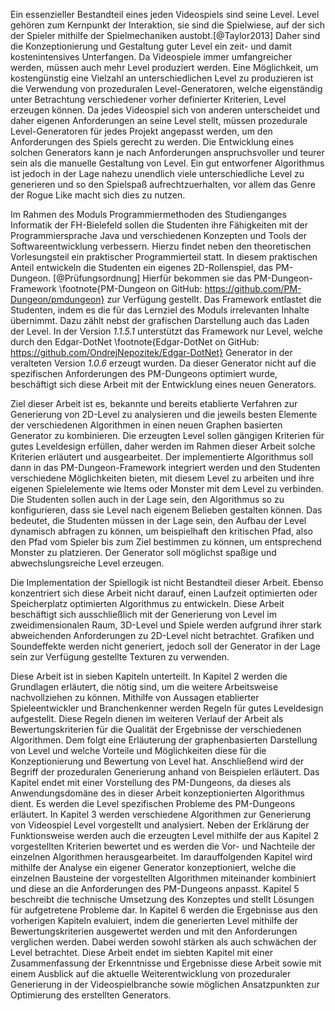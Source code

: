 Ein essenzieller Bestandteil eines jeden Videospiels sind seine Level. Level gehören zum Kernpunkt der Interaktion, sie sind die Spielwiese, auf der sich der Spieler mithilfe der Spielmechaniken austobt.[@Taylor2013] Daher sind die Konzeptionierung und Gestaltung guter Level ein zeit- und damit kostenintensives Unterfangen. Da Videospiele immer umfangreicher werden, müssen auch mehr Level produziert werden. Eine Möglichkeit, um kostengünstig eine Vielzahl an unterschiedlichen Level zu produzieren ist die Verwendung von prozeduralen Level-Generatoren, welche eigenständig unter Betrachtung verschiedener vorher definierter Kriterien, Level erzeugen können. Da jedes Videospiel sich von anderen unterscheidet und daher eigenen Anforderungen an seine Level stellt, müssen prozedurale Level-Generatoren für jedes Projekt angepasst werden, um den Anforderungen des Spiels gerecht zu werden. Die Entwicklung eines solchen Generators kann je nach Anforderungen anspruchsvoller und teurer sein als die manuelle Gestaltung von Level. Ein gut entworfener Algorithmus ist jedoch in der Lage nahezu unendlich viele unterschiedliche Level zu generieren und so den Spielspaß aufrechtzuerhalten, vor allem das Genre der Rogue Like macht sich dies zu nutzen.

Im Rahmen des Moduls Programmiermethoden des Studienganges Informatik der FH-Bielefeld sollen die Studenten ihre Fähigkeiten mit der Programmiersprache Java und verschiedenen Konzepten und Tools der Softwareentwicklung verbessern. Hierzu findet neben den theoretischen Vorlesungsteil ein praktischer Programmierteil statt. In diesem praktischen Anteil entwickeln die Studenten ein eigenes 2D-Rollenspiel, das PM-Dungeon. [@Prüfungsordnung] Hierfür bekommen sie das PM-Dungeon-Framework \footnote{PM-Dungeon on GitHub: https://github.com/PM-Dungeon/pmdungeon} zur Verfügung gestellt. Das Framework entlastet die Studenten, indem es die für das Lernziel des Moduls irrelevanten Inhalte übernimmt. Dazu zählt nebst der grafischen Darstellung auch das Laden der Level. In der Version *1.1.5.1* unterstützt das Framework nur Level, welche durch den Edgar-DotNet \footnote{Edgar-DotNet on GitHub: https://github.com/OndrejNepozitek/Edgar-DotNet} Generator in der veralteten Version *1.0.6* erzeugt wurden. Da dieser Generator nicht auf die spezifischen Anforderungen des PM-Dungeons optimiert wurde, beschäftigt sich diese Arbeit mit der Entwicklung eines neuen Generators. 

Ziel dieser Arbeit ist es, bekannte und bereits etablierte Verfahren zur Generierung von 2D-Level zu analysieren und die jeweils besten Elemente der verschiedenen Algorithmen in einen neuen Graphen basierten Generator zu kombinieren. Die erzeugten Level sollen gängigen Kriterien für gutes Leveldesign erfüllen, daher werden im Rahmen dieser Arbeit solche Kriterien erläutert und ausgearbeitet. Der implementierte Algorithmus soll dann in das PM-Dungeon-Framework integriert werden und den Studenten verschiedene Möglichkeiten bieten, mit diesem Level zu arbeiten und ihre eigenen Spielelemente wie Items oder Monster mit dem Level zu verbinden. Die Studenten sollen auch in der Lage sein, den Algorithmus so zu konfigurieren, dass sie Level nach eigenem Belieben gestalten können. Das bedeutet, die Studenten müssen in der Lage sein, den Aufbau der Level dynamisch abfragen zu können, um beispielhaft den kritischen Pfad, also den Pfad vom Spieler bis zum Ziel bestimmen zu können, um entsprechend Monster zu platzieren. Der Generator soll möglichst spaßige und abwechslungsreiche Level erzeugen.

Die Implementation der Spiellogik ist nicht Bestandteil dieser Arbeit. Ebenso konzentriert sich diese Arbeit nicht darauf, einen Laufzeit optimierten oder Speicherplatz optimierten Algorithmus zu entwickeln. Diese Arbeit beschäftigt sich ausschließlich mit der Generierung von Level im zweidimensionalen Raum, 3D-Level und Spiele werden aufgrund ihrer stark abweichenden Anforderungen zu 2D-Level nicht betrachtet. Grafiken und Soundeffekte werden nicht generiert, jedoch soll der Generator in der Lage sein zur Verfügung gestellte Texturen zu verwenden. 

Diese Arbeit ist in sieben Kapiteln unterteilt. In Kapitel 2 werden die Grundlagen erläutert, die nötig sind, um die weitere Arbeitsweise nachvollziehen zu können. Mithilfe von Aussagen etablierter Spieleentwickler und Branchenkenner werden Regeln für gutes Leveldesign aufgestellt. Diese Regeln dienen im weiteren Verlauf der Arbeit als Bewertungskriterien für die Qualität der Ergebnisse der verschiedenen Algorithmen. Dem folgt eine Erläuterung der graphenbasierten Darstellung von Level und welche Vorteile und Möglichkeiten diese für die Konzeptionierung und Bewertung von Level hat. Anschließend wird der Begriff der prozeduralen Generierung anhand von Beispielen erläutert. Das Kapitel endet mit einer Vorstellung des PM-Dungeons, da dieses als Anwendungsdomäne des in dieser Arbeit konzeptionierten Algorithmus dient. Es werden die Level spezifischen Probleme des PM-Dungeons erläutert. In Kapitel 3 werden verschiedene Algorithmen zur Generierung von Videospiel Level vorgestellt und analysiert. Neben der Erklärung der Funktionsweise werden auch die erzeugten Level mithilfe der aus Kapitel 2 vorgestellten Kriterien bewertet und es werden die Vor- und Nachteile der einzelnen Algorithmen herausgearbeitet. Im darauffolgenden Kapitel wird mithilfe der Analyse ein eigener Generator konzeptioniert, welche die einzelnen Bausteine der vorgestellten Algorithmen miteinander kombiniert und diese an die Anforderungen des PM-Dungeons anpasst. Kapitel 5 beschreibt die technische Umsetzung des Konzeptes und stellt Lösungen für aufgetretene Probleme dar. In Kapitel 6 werden die Ergebnisse aus den vorherigen Kapiteln evaluiert, indem die generierten Level mithilfe der Bewertungskriterien ausgewertet werden und mit den Anforderungen verglichen werden. Dabei werden sowohl stärken als auch schwächen der Level betrachtet. Diese Arbeit endet im siebten Kapitel mit einer Zusammenfassung der Erkenntnisse und Ergebnisse diese Arbeit sowie mit einem Ausblick auf die aktuelle Weiterentwicklung von prozeduraler Generierung in der Videospielbranche sowie möglichen Ansatzpunkten zur Optimierung des erstellten Generators.